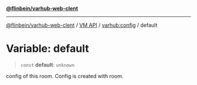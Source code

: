 [**@flinbein/varhub-web-clent**](../../../README.md)

***

[@flinbein/varhub-web-clent](../../../README.md) / [VM API](../../README.md) / [varhub:config](../README.md) / default

# Variable: default

> `const` **default**: `unknown`

config of this room. Config is created with room.
